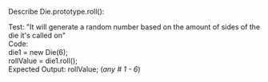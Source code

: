 Describe Die.prototype.roll():

Test: "It will generate a random number based on the amount of sides of the die it's called on"  
Code:  
die1 = new Die(6);  
rollValue = die1.roll();  
Expected Output: rollValue; (_any # 1 - 6_) 

